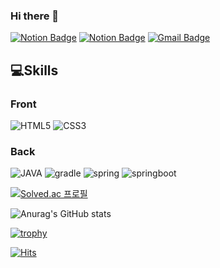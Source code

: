 ### Hi there 👋

<!--
**seungmin-park/seungmin-park** is a ✨ _special_ ✨ repository because its `README.md` (this file) appears on your GitHub profile.

Here are some ideas to get you started:

- 🔭 I’m currently working on ...
- 🌱 I’m currently learning ...
- 👯 I’m looking to collaborate on ...
- 🤔 I’m looking for help with ...
- 💬 Ask me about ...
- 📫 How to reach me: ...
- 😄 Pronouns: ...
- ⚡ Fun fact: ...
-->

[![Notion Badge](https://img.shields.io/badge/Blog-FF8800?style=flat-square&logo=Micro.blog&logoColor=white&link=https://seungmin.tistory.com/)](https://seungmin.tistory.com/)
[![Notion Badge](https://img.shields.io/badge/Notion-000000?style=flat-square&logo=Notion&logoColor=white&link=https://www.notion.so/bff40f38a74844d29293fc9c89303035)](https://www.notion.so/bff40f38a74844d29293fc9c89303035)
[![Gmail Badge](https://img.shields.io/badge/Gmail-d14836?style=flat-square&logo=Gmail&logoColor=white&link=mailto:tmddudals369@naver.com)](mailto:tmddudals369@naver.com)

## 💻Skills

### Front

![HTML5](https://img.shields.io/badge/HTML-E34F26?style=flat-square&logo=html5&logoColor=white)
![CSS3](https://img.shields.io/badge/CSS-1572B6?style=flat-square&logo=css3&logoColor=white)

### Back

![JAVA](https://img.shields.io/badge/java-007396?style=flat-square&logo=java&logoColor=white)
![gradle](https://img.shields.io/badge/gradle-02303A?style=flat-square&logo=gradle&logoColor=white)
![spring](https://img.shields.io/badge/spring-3DDC84?style=flat-square&logo=spring&logoColor=white)
![springboot](https://img.shields.io/badge/springboot-3DDC84?style=flat-square&logo=springboot&logoColor=white)

[![Solved.ac
프로필](http://mazassumnida.wtf/api/generate_badge?boj=tmddudals369)](https://solved.ac/tmddudals369)

![Anurag's GitHub stats](https://github-readme-stats.vercel.app/api?username=seungmin-park&show_icons=true&theme=merko)

[![trophy](https://github-profile-trophy.vercel.app/?username=seungmin-park&theme=onedark)](https://github.com/seungmin-park/github-profile-trophy)

[![Hits](https://hits.seeyoufarm.com/api/count/incr/badge.svg?url=https%3A%2F%2Fgithub.com%2Fseungmin-park&count_bg=%2379C83D&title_bg=%23555555&icon=&icon_color=%23E7E7E7&title=hits&edge_flat=false)](https://hits.seeyoufarm.com)

<!-- [![Top Langs](https://github-readme-stats.vercel.app/api/top-langs/?username=seungmin-park&layout=compact)](https://github.com/seungmin-park/github-readme-stats) -->
